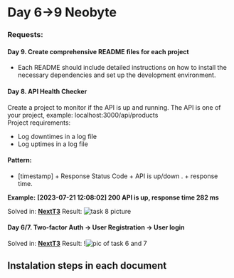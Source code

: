 # Day 6->9 Neobyte

### Requests:

#### Day 9. Create comprehensive README files for each project

- Each README should include detailed instructions on how to install the necessary dependencies and set up the development environment.

#### Day 8. API Health Checker

Create a project to monitor if the API is up and running. The API is one of your project, example: localhost:3000/api/products  
Project requirements:

- Log downtimes in a log file
- Log uptimes in a log file

#### Pattern:

- [timestamp] + Response Status Code + API is up/down . + response time.

**Example:**
**[2023-07-21 12:08:02] 200 API is up, response time 282 ms**

Solved in: [**NextT3**](https://github.com/incolorate/Internship-Neobyte/tree/Day8/NextT3)
Result: ![task 8 picture](https://github.com/incolorate/Internship-Neobyte/assets/88613908/45f156e3-9455-4093-a3b3-3977dcd8ae18)

#### Day 6/7. Two-factor Auth -> User Registration -> User login
Solved in: [**NextT3**](https://github.com/incolorate/Internship-Neobyte/tree/Day8/NextT3)
Result: !![pic of task 6 and 7](https://github.com/incolorate/Internship-Neobyte/assets/88613908/8180bd99-7f20-4942-969f-d90987d304ba)


## Instalation steps in each document
